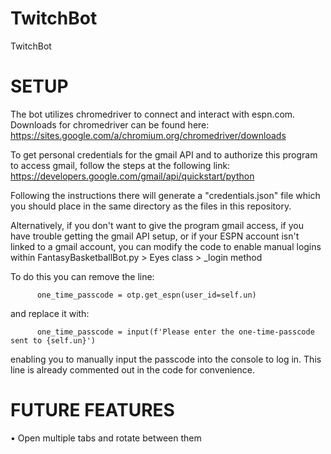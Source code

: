 # TwitchBot
  TwitchBot

# SETUP
  The bot utilizes chromedriver to connect and interact with espn.com. Downloads for chromedriver can be found here:
  https://sites.google.com/a/chromium.org/chromedriver/downloads
  
  To get personal credentials for the gmail API and to authorize this program to access gmail, follow the steps at the following link:
  https://developers.google.com/gmail/api/quickstart/python
  
  Following the instructions there will generate a "credentials.json" file which you should place in the same directory as the files in this repository.

  Alternatively, if you don't want to give the program gmail access, if you have trouble getting the gmail API setup, or if your ESPN account 
  isn't linked to a gmail account, you can modify the code to enable manual logins within FantasyBasketballBot.py > Eyes class > _login method

  To do this you can remove the line: 

          one_time_passcode = otp.get_espn(user_id=self.un)

  and replace it with:

          one_time_passcode = input(f'Please enter the one-time-passcode sent to {self.un}')

  enabling you to manually input the passcode into the console to log in.  This line is already commented out in the code for convenience.  



# FUTURE FEATURES 
  • Open multiple tabs and rotate between them
